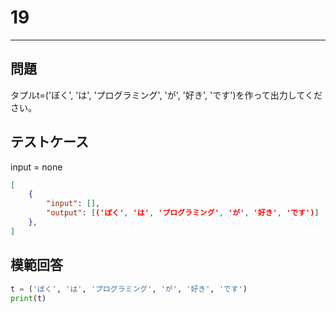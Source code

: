 # 19

---
## 問題

タプルt=('ぼく', 'は', 'プログラミング', 'が', '好き', 'です')を作って出力してください。

## テストケース
input = none
```json
[
	{
		"input": [],
		"output": [('ぼく', 'は', 'プログラミング', 'が', '好き', 'です')]
  	},
]
```

## 模範回答
```python
t = ('ぼく', 'は', 'プログラミング', 'が', '好き', 'です')
print(t)
```